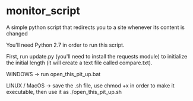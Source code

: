 # monitor_script
A simple python script that redirects you to a site whenever its content is changed

You'll need Python 2.7 in order to run this script.

First, run update.py (you'll need to install the requests module) to initialize the initial length (it will create a text file called compare.txt).

WINDOWS -> run open_this_pit_up.bat

LINUX / MacOS -> save the .sh file, use chmod +x in order to make it executable, then use it as ./open_this_pit_up.sh
